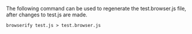 The following command can be used to regenerate the test.browser.js file, after changes to test.js are made.

    browserify test.js > test.browser.js
